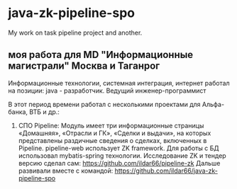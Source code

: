 # java-zk-pipeline-spo
My work on task pipeline project and another.

## моя работа для MD "Информационные магистрали" Москва и Таганрог
Информационные технологии, системная интеграция, интернет
работал на позиции: java - разработчик. Ведущий инженер-программист

В этот период времени работал с несколькими проектами для Альфа-банка, ВТБ и др.:
1) СПО Pipeline: Модуль имеет три информационные страницы «Домашняя», «Отрасли и ГК»,
«Сделки и выдачи», на которых представлены раздичные сведения о сделках, включенных в Pipeline.
pipeline-web использует ZK framework.
Для работы с БД использовал mybatis-spring технологии.
Исследование ZK и тендер версию сделал сам: https://github.com/ildar66/pipeline-zk
Дальше развивали вместе с командой: https://github.com/ildar66/java-zk-pipeline-spo

